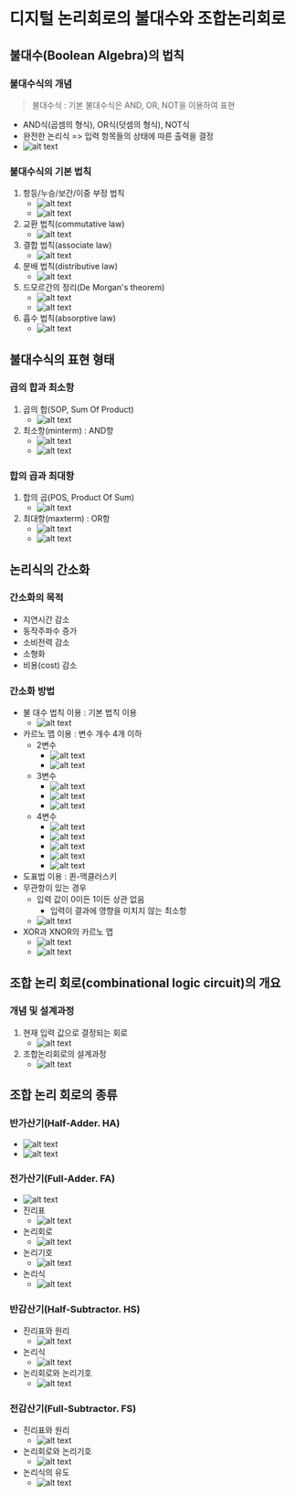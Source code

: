 # 디지털 논리회로의 불대수와 조합논리회로

## 불대수(Boolean Algebra)의 법칙

### 불대수식의 개념

> 불대수식 : 기본 불대수식은 AND, OR, NOT을 이용하여 표현

- AND식(곱셈의 형식), OR식(덧셈의 형식), NOT식
- 완전한 논리식 => 입력 항목들의 상태에 따른 출력을 결정
- ![alt text](image.png)

### 불대수식의 기본 법칙

1. 항등/누승/보간/이중 부정 법칙
   - ![alt text](image-1.png)
   - ![alt text](image-2.png)
2. 교환 법칙(commutative law)
   - ![alt text](image-3.png)
3. 결합 법칙(associate law)
   - ![alt text](image-4.png)
4. 분배 법칙(distributive law)
   - ![alt text](image-5.png)
5. 드모르간의 정리(De Morgan's theorem)
   - ![alt text](image-6.png)
   - ![alt text](image-8.png)
6. 흡수 법칙(absorptive law)
   - ![alt text](image-7.png)

## 불대수식의 표현 형태

### 곱의 합과 최소항

1. 곱의 합(SOP, Sum Of Product)
   - ![alt text](image-9.png)
2. 최소항(minterm) : AND항
   - ![alt text](image-10.png)
   - ![alt text](image-11.png)

### 합의 곱과 최대항

1. 합의 곱(POS, Product Of Sum)
   - ![alt text](image-12.png)
2. 최대항(maxterm) : OR항
   - ![alt text](image-13.png)
   - ![alt text](image-14.png)

## 논리식의 간소화

### 간소화의 목적

- 지연시간 감소
- 동작주파수 증가
- 소비전력 감소
- 소형화
- 비용(cost) 감소

### 간소화 방법

- 불 대수 법칙 이용 : 기본 법칙 이용
  - ![alt text](image-15.png)
- 카르노 맵 이용 : 변수 개수 4개 이하
  - 2변수
    - ![alt text](image-16.png)
    - ![alt text](image-17.png)
  - 3변수
    - ![alt text](image-18.png)
    - ![alt text](image-19.png)
    - ![alt text](image-20.png)
  - 4변수
    - ![alt text](image-21.png)
    - ![alt text](image-22.png)
    - ![alt text](image-23.png)
    - ![alt text](image-24.png)
    - ![alt text](image-25.png)
- 도표법 이용 : 퀸-맥클러스키
- 무관항이 있는 경우
  - 입력 값이 0이든 1이든 상관 없음
    - 입력이 결과에 영향을 미치지 않는 최소항
  - ![alt text](image-26.png)
- XOR과 XNOR의 카르노 맵
  - ![alt text](image-27.png)
  - ![alt text](image-28.png)

## 조합 논리 회로(combinational logic circuit)의 개요

### 개념 및 설계과정

1. 현재 입력 값으로 결정되는 회로
   - ![alt text](image-29.png)
2. 조합논리회로의 설계과정
   - ![alt text](image-30.png)

## 조합 논리 회로의 종류

### 반가산기(Half-Adder. HA)

- ![alt text](image-31.png)
- ![alt text](image-32.png)

### 전가산기(Full-Adder. FA)

- ![alt text](image-33.png)
- 진리표
  - ![alt text](image-34.png)
- 논리회로
  - ![alt text](image-35.png)
- 논리기호
  - ![alt text](image-36.png)
- 논리식
  - ![alt text](image-37.png)

### 반감산기(Half-Subtractor. HS)

- 진리표와 원리
  - ![alt text](image-38.png)
- 논리식
  - ![alt text](image-39.png)
- 논리회로와 논리기호
  - ![alt text](image-40.png)

### 전감산기(Full-Subtractor. FS)

- 진리표와 원리
  - ![alt text](image-41.png)
- 논리회로와 논리기호
  - ![alt text](image-42.png)
- 논리식의 유도
  - ![alt text](image-43.png)
